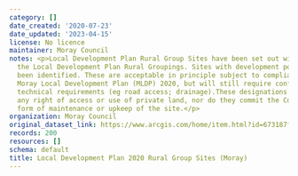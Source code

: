 ```yaml
---
category: []
date_created: '2020-07-23'
date_updated: '2023-04-15'
license: No licence
maintainer: Moray Council
notes: <p>Local Development Plan Rural Group Sites have been set out within many of
  the Local Development Plan Rural Groupings. Sites with development potential have
  been identified. These are acceptable in principle subject to compliance with the
  Moray Local Development Plan (MLDP) 2020, but will still require confirmation of
  technical requirements (eg road access; drainage).These designations do not imply
  any right of access or use of private land, nor do they commit the Council to any
  form of maintenance or upkeep of the site.</p>
organization: Moray Council
original_dataset_link: https://www.arcgis.com/home/item.html?id=673187f103714c21aedb89b723351944
records: 200
resources: []
schema: default
title: Local Development Plan 2020 Rural Group Sites (Moray)
---
```

